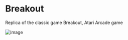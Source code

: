 # Breakout
Replica of the classic game Breakout, Atari Arcade game

![image](https://user-images.githubusercontent.com/68016784/163500182-94c512d9-9d01-47e4-8032-c600cd3bba1b.png)
